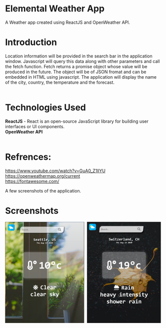 # Elemental Weather App  
A Weather app created using ReactJS and OpenWeather API.

# Introduction
Location information will be provided in the search bar in the application window. Javascript will query this data along
with other parameters and call the fetch function. Fetch returns a promise object whose value will be produced in the future. The object will be of JSON fromat and can be embedded in HTML using javascript. The application will display the name of 
the city, country, the temperature and the forecast.
<br><br>


# Technologies Used<br>
**ReactJS** - React is an open-source JavaScript library for building user interfaces or UI components.<br>
**OpenWeather API** 
<br><br>
# Refrences:<br>
https://www.youtube.com/watch?v=GuA0_Z1llYU<br>
https://openweathermap.org/current<br>
https://fontawesome.com/<br>

A few screenshots of the application.
# Screenshots 

![](https://github.com/RyanDC1/Weather-Application/blob/master/screenshots/weather.JPG)      

